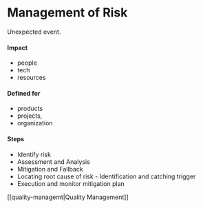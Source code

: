 # Management of Risk

Unexpected event.

#### Impact 
- people
- tech
- resources

#### Defined for 
- products
- projects,
- organization

#### Steps
- Identify risk
- Assessment and Analysis
- Mitigation and Fallback
- Locating root cause of risk - Identification and catching trigger
- Execution and monitor mitigation plan


[[quality-managemt|Quality Management]]
